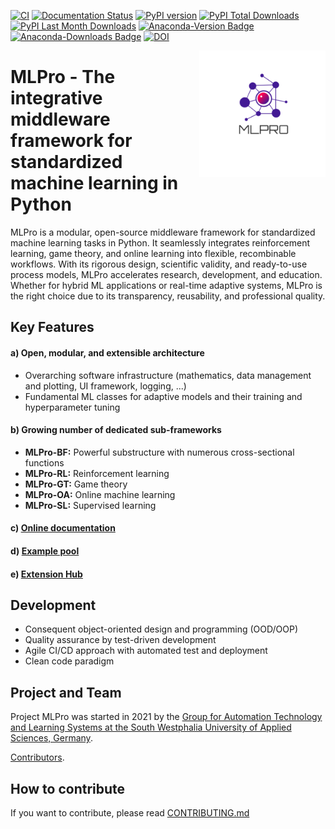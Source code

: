 [![CI](https://github.com/fhswf/MLPro/actions/workflows/ci.yml/badge.svg)](https://github.com/fhswf/MLPro/actions/workflows/ci.yml)
[![Documentation Status](https://readthedocs.org/projects/mlpro/badge/?version=latest)](https://mlpro.readthedocs.io/en/latest/?badge=latest)
[![PyPI version](https://badge.fury.io/py/mlpro.svg)](https://badge.fury.io/py/mlpro)
[![PyPI Total Downloads](https://static.pepy.tech/personalized-badge/mlpro?period=total&units=international_system&left_color=blue&right_color=orange&left_text=PyPI%20Total%20Downloads)](https://pepy.tech/project/mlpro)
[![PyPI Last Month Downloads](https://static.pepy.tech/personalized-badge/mlpro?period=month&units=international_system&left_color=blue&right_color=orange&left_text=PyPI%20Last%20Month%20Downloads)](https://pepy.tech/project/mlpro)
[![Anaconda-Version Badge](https://anaconda.org/mlpro/mlpro/badges/version.svg)](https://anaconda.org/mlpro/mlpro)
[![Anaconda-Downloads Badge](https://img.shields.io/conda/dn/mlpro/mlpro?color=green&label=Anaconda.org%20Total%20downloads&style=flat-square)](https://anaconda.org/mlpro/mlpro)
[![DOI](https://zenodo.org/badge/DOI/10.5281/zenodo.6653484.svg)](https://doi.org/10.5281/zenodo.6653484)

<img src="https://github.com/fhswf/MLPro/blob/main/doc/logo/original/logo.png?raw=True" align="right" width="40%"/>

# MLPro - The integrative middleware framework for standardized machine learning in Python
MLPro is a modular, open-source middleware framework for standardized machine learning tasks in Python. It seamlessly integrates reinforcement learning, game theory, and online learning into flexible, recombinable workflows. With its rigorous design, scientific validity, and ready-to-use process models, MLPro accelerates research, development, and education. Whether for hybrid ML applications or real-time adaptive systems, MLPro is the right choice due to its transparency, reusability, and professional quality.

## Key Features

#### a) Open, modular, and extensible architecture
- Overarching software infrastructure (mathematics, data management and plotting, UI framework, logging, ...)
- Fundamental ML classes for adaptive models and their training and hyperparameter tuning

#### b) Growing number of dedicated sub-frameworks
- **MLPro-BF:** Powerful substructure with numerous cross-sectional functions
- **MLPro-RL:** Reinforcement learning
- **MLPro-GT:** Game theory
- **MLPro-OA:** Online machine learning
- **MLPro-SL:** Supervised learning

#### c) [Online documentation](https://mlpro.readthedocs.io/)

#### d) [Example pool](https://mlpro.readthedocs.io/en/latest/content/99_appendices/appendix1/main.html)

#### e) [Extension Hub](https://mlpro.readthedocs.io/en/latest/content/04_extensions/main.html)


## Development
- Consequent object-oriented design and programming (OOD/OOP)
- Quality assurance by test-driven development
- Agile CI/CD approach with automated test and deployment
- Clean code paradigm


## Project and Team
Project MLPro was started in 2021 by the [Group for Automation Technology and Learning Systems at the South Westphalia University of Applied Sciences, Germany](https://www.fh-swf.de/de/forschung___transfer_4/labore_3/labs/labor_fuer_automatisierungstechnik__soest_1/standardseite_57.php).

[Contributors](https://github.com/fhswf/MLPro/graphs/contributors). 


## How to contribute
If you want to contribute, please read [CONTRIBUTING.md](https://github.com/fhswf/MLPro/blob/master/CONTRIBUTING.md)
